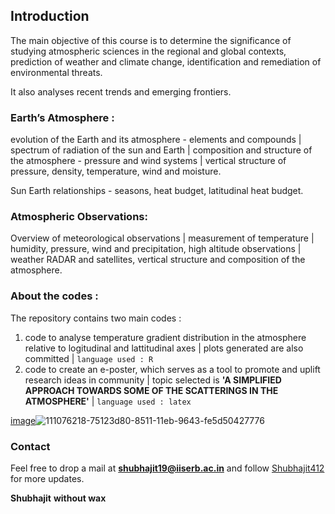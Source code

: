 ## Introduction

The main objective of this course is to determine the significance of studying atmospheric sciences in the regional and global contexts, prediction of weather and climate change, identification and remediation of environmental threats.

It also analyses recent trends and emerging frontiers.

### Earth’s Atmosphere :

evolution of the Earth and its atmosphere - elements and compounds | spectrum of radiation of the sun and Earth | composition and structure of the atmosphere - pressure and wind systems | vertical structure of pressure, density, temperature, wind and moisture.

Sun Earth relationships - seasons, heat budget, latitudinal heat budget.

### Atmospheric Observations:

Overview of meteorological observations | measurement of temperature | humidity, pressure, wind and precipitation, high altitude observations | weather RADAR and satellites, vertical structure and composition of the atmosphere.

### About the codes :


The repository contains two main codes :
1. code to analyse temperature gradient distribution in the atmosphere relative to logitudinal and lattitudinal axes | plots generated are also committed | `language used : R`
2. code to create an e-poster, which serves as a tool to promote and uplift research ideas in community | topic selected is **'A SIMPLIFIED APPROACH TOWARDS SOME OF THE SCATTERINGS IN THE ATMOSPHERE'** | `language used : latex`

[image](https://user-images.githubusercontent.com/70251936/111076218-75123d80-8511-11eb-9643-fe5d50427776.png)![111076218-75123d80-8511-11eb-9643-fe5d50427776](https://user-images.githubusercontent.com/70251936/111076693-5f057c80-8513-11eb-95b1-3a7f539c9ebe.png)



### Contact

Feel free to drop a mail at **shubhajit19@iiserb.ac.in** and follow [Shubhajit412](https://github.com/Shubhajit412) for more updates.

**Shubhajit**
**without wax**
